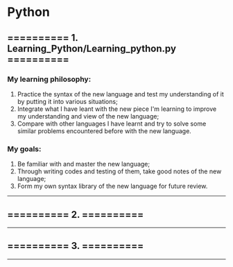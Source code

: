 # Python
## ========== 1. Learning_Python/Learning_python.py ==========
### My learning philosophy: 
1. Practice the syntax of the new language and test my understanding of it by putting it into various situations; 
2. Integrate what I have leant with the new piece I'm learning to improve my understanding and view of the new language; 
3. Compare with other languages I have learnt and try to solve some similar problems encountered before with the new language.

### My goals: 
1. Be familiar with and  master the new language; 
2. Through writing codes and testing of them, take good notes of the new language; 
3. Form my own syntax library of the new language for future review.

*** 

## ========== 2. ==========


*** 

## ========== 3. ==========


***
